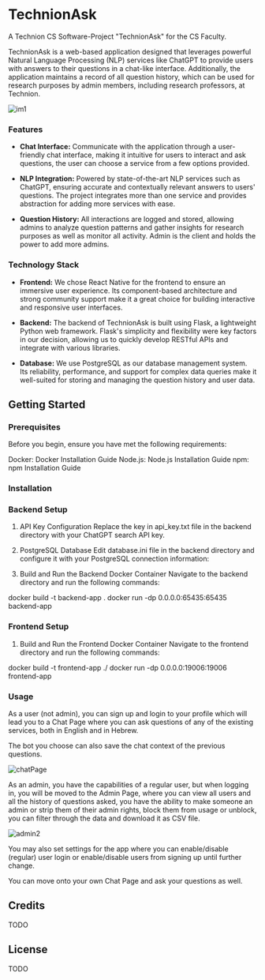 # TechnionAsk
A Technion CS Software-Project "TechnionAsk" for the CS Faculty.<br />

TechnionAsk is a web-based application designed that leverages powerful Natural Language Processing (NLP) services like ChatGPT to provide users with answers to their questions in a chat-like interface. Additionally, the application maintains a record of all question history, which can be used for research purposes by admin members, including research professors, at Technion.

![im1](https://github.com/ICST-Technion/TechnionAsk/assets/102249800/c5f2cb01-141c-4484-b62c-75409093a18a)

### Features

- **Chat Interface:** Communicate with the application through a user-friendly chat interface, making it intuitive for users to interact and ask questions, the user can choose a service from a few options provided.

- **NLP Integration:** Powered by state-of-the-art NLP services such as ChatGPT, ensuring accurate and contextually relevant answers to users' questions. The project integrates more than one service and provides abstraction for adding more services with ease.

- **Question History:** All interactions are logged and stored, allowing admins to analyze question patterns and gather insights for research purposes as well as monitor all activity. Admin is the client and holds the power to add more admins.

### Technology Stack

- **Frontend:** We chose React Native for the frontend to ensure an immersive user experience. Its component-based architecture and strong community support make it a great choice for building interactive and responsive user interfaces.

- **Backend:** The backend of TechnionAsk is built using Flask, a lightweight Python web framework. Flask's simplicity and flexibility were key factors in our decision, allowing us to quickly develop RESTful APIs and integrate with various libraries.

- **Database:** We use PostgreSQL as our database management system. Its reliability, performance, and support for complex data queries make it well-suited for storing and managing the question history and user data.

## Getting Started

### Prerequisites
Before you begin, ensure you have met the following requirements:

Docker: Docker Installation Guide
Node.js: Node.js Installation Guide
npm: npm Installation Guide

### Installation
### Backend Setup
1. API Key Configuration
Replace the key in api_key.txt file in the backend directory with your ChatGPT search API key.

2. PostgreSQL Database
Edit database.ini file in the backend directory and configure it with your PostgreSQL connection information:

3. Build and Run the Backend Docker Container
Navigate to the backend directory and run the following commands:

docker build -t backend-app .
docker run -dp 0.0.0.0:65435:65435 backend-app

### Frontend Setup
1. Build and Run the Frontend Docker Container
Navigate to the frontend directory and run the following commands:

docker build -t frontend-app ./
docker run -dp 0.0.0.0:19006:19006 frontend-app

### Usage

As a user (not admin), you can sign up and login to your profile which will lead you to a Chat Page where you can ask questions of any of the existing services, both in English and in Hebrew.

The bot you choose can also save the chat context of the previous questions.

![chatPage](https://github.com/ICST-Technion/TechnionAsk/assets/102249800/67a80502-9b1e-4789-9442-442bdc8eaa1d)


As an admin, you have the capabilities of a regular user, but when logging in, you will be moved to the Admin Page, where you can view all users and all the history of questions asked, you have the ability to make someone an admin or strip them of their admin rights, block them from usage or unblock, you can filter through the data and download it as CSV file.

![admin2](https://github.com/ICST-Technion/TechnionAsk/assets/102249800/2aa4180a-7253-4589-8288-dba8a2140cc8)


You may also set settings for the app where you can enable/disable (regular) user login or enable/disable users from signing up until further change.

You can move onto your own Chat Page and ask your questions as well.

## Credits

TODO

## License

TODO

